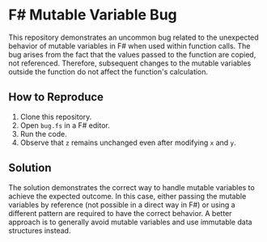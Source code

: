 # F# Mutable Variable Bug

This repository demonstrates an uncommon bug related to the unexpected behavior of mutable variables in F# when used within function calls. The bug arises from the fact that the values passed to the function are copied, not referenced.  Therefore, subsequent changes to the mutable variables outside the function do not affect the function's calculation. 

## How to Reproduce

1. Clone this repository.
2. Open `bug.fs` in a F# editor.
3. Run the code.
4. Observe that `z` remains unchanged even after modifying `x` and `y`.

## Solution

The solution demonstrates the correct way to handle mutable variables to achieve the expected outcome. In this case, either passing the mutable variables by reference (not possible in a direct way in F#) or using a different pattern are required to have the correct behavior.  A better approach is to generally avoid mutable variables and use immutable data structures instead.